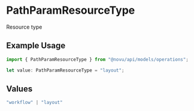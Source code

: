 # PathParamResourceType

Resource type

## Example Usage

```typescript
import { PathParamResourceType } from "@novu/api/models/operations";

let value: PathParamResourceType = "layout";
```

## Values

```typescript
"workflow" | "layout"
```